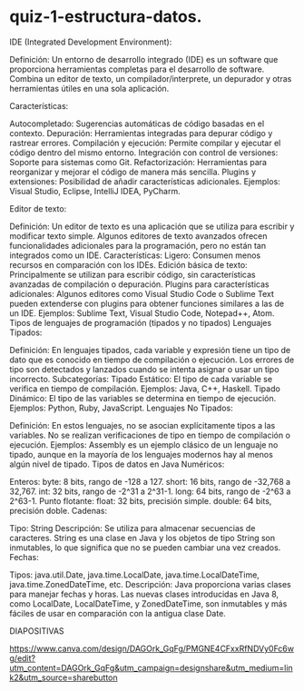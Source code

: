 # quiz-1-estructura-datos.
IDE (Integrated Development Environment):

Definición: Un entorno de desarrollo integrado (IDE) es un software que proporciona herramientas completas para el desarrollo de software. Combina un editor de texto, un compilador/interprete, un depurador y otras herramientas útiles en una sola aplicación.

Características:

Autocompletado: Sugerencias automáticas de código basadas en el contexto.
Depuración: Herramientas integradas para depurar código y rastrear errores.
Compilación y ejecución: Permite compilar y ejecutar el código dentro del mismo entorno.
Integración con control de versiones: Soporte para sistemas como Git.
Refactorización: Herramientas para reorganizar y mejorar el código de manera más sencilla.
Plugins y extensiones: Posibilidad de añadir características adicionales.
Ejemplos: Visual Studio, Eclipse, IntelliJ IDEA, PyCharm.

Editor de texto:

Definición: Un editor de texto es una aplicación que se utiliza para escribir y modificar texto simple. Algunos editores de texto avanzados ofrecen funcionalidades adicionales para la programación, pero no están tan integrados como un IDE.
Características:
Ligero: Consumen menos recursos en comparación con los IDEs.
Edición básica de texto: Principalmente se utilizan para escribir código, sin características avanzadas de compilación o depuración.
Plugins para características adicionales: Algunos editores como Visual Studio Code o Sublime Text pueden extenderse con plugins para obtener funciones similares a las de un IDE.
Ejemplos: Sublime Text, Visual Studio Code, Notepad++, Atom.
Tipos de lenguajes de programación (tipados y no tipados)
Lenguajes Tipados:

Definición: En lenguajes tipados, cada variable y expresión tiene un tipo de dato que es conocido en tiempo de compilación o ejecución. Los errores de tipo son detectados y lanzados cuando se intenta asignar o usar un tipo incorrecto.
Subcategorías:
Tipado Estático: El tipo de cada variable se verifica en tiempo de compilación. Ejemplos: Java, C++, Haskell.
Tipado Dinámico: El tipo de las variables se determina en tiempo de ejecución. Ejemplos: Python, Ruby, JavaScript.
Lenguajes No Tipados:

Definición: En estos lenguajes, no se asocian explícitamente tipos a las variables. No se realizan verificaciones de tipo en tiempo de compilación o ejecución.
Ejemplos: Assembly es un ejemplo clásico de un lenguaje no tipado, aunque en la mayoría de los lenguajes modernos hay al menos algún nivel de tipado.
Tipos de datos en Java
Numéricos:

Enteros:
byte: 8 bits, rango de -128 a 127.
short: 16 bits, rango de -32,768 a 32,767.
int: 32 bits, rango de -2^31 a 2^31-1.
long: 64 bits, rango de -2^63 a 2^63-1.
Punto flotante:
float: 32 bits, precisión simple.
double: 64 bits, precisión doble.
Cadenas:

Tipo: String
Descripción: Se utiliza para almacenar secuencias de caracteres. String es una clase en Java y los objetos de tipo String son inmutables, lo que significa que no se pueden cambiar una vez creados.
Fechas:

Tipos: java.util.Date, java.time.LocalDate, java.time.LocalDateTime, java.time.ZonedDateTime, etc.
Descripción: Java proporciona varias clases para manejar fechas y horas. Las nuevas clases introducidas en Java 8, como LocalDate, LocalDateTime, y ZonedDateTime, son inmutables y más fáciles de usar en comparación con la antigua clase Date.




DIAPOSITIVAS

https://www.canva.com/design/DAGOrk_GqFg/PMGNE4CFxxRfNDVy0Fc6wg/edit?utm_content=DAGOrk_GqFg&utm_campaign=designshare&utm_medium=link2&utm_source=sharebutton
